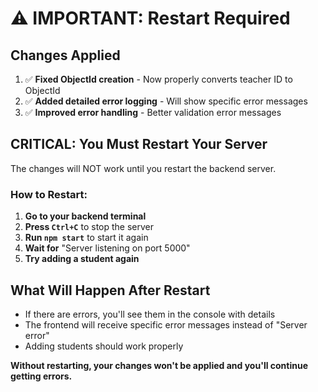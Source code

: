 # ⚠️ IMPORTANT: Restart Required

## Changes Applied

1. ✅ **Fixed ObjectId creation** - Now properly converts teacher ID to ObjectId
2. ✅ **Added detailed error logging** - Will show specific error messages
3. ✅ **Improved error handling** - Better validation error messages

## CRITICAL: You Must Restart Your Server

The changes will NOT work until you restart the backend server.

### How to Restart:

1. **Go to your backend terminal**
2. **Press `Ctrl+C`** to stop the server
3. **Run `npm start`** to start it again
4. **Wait for** "Server listening on port 5000"
5. **Try adding a student again**

## What Will Happen After Restart

- If there are errors, you'll see them in the console with details
- The frontend will receive specific error messages instead of "Server error"
- Adding students should work properly

**Without restarting, your changes won't be applied and you'll continue getting errors.**



